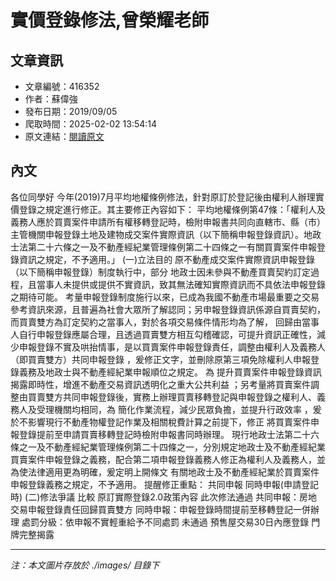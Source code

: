 # 實價登錄修法,曾榮耀老師

## 文章資訊
- 文章編號：416352
- 作者：蘇偉強
- 發布日期：2019/09/05
- 爬取時間：2025-02-02 13:54:14
- 原文連結：[閱讀原文](https://real-estate.get.com.tw/Columns/detail.aspx?no=416352)

## 內文
各位同學好
今年(2019)7月平均地權條例修法，針對原訂於登記後由權利人辦理實價登錄之規定進行修正。其主要修正內容如下：
平均地權條例第47條：「權利人及義務人應於買賣案件申請所有權移轉登記時，檢附申報書共同向直轄市、縣（市）主管機關申報登錄土地及建物成交案件實際資訊（以下簡稱申報登錄資訊）。地政士法第二十六條之一及不動產經紀業管理條例第二十四條之一有關買賣案件申報登錄資訊之規定，不予適用。」
(一)立法目的
原不動產成交案件實際資訊申報登錄（以下簡稱申報登錄）制度執行中，部分
地政士因未參與不動產買賣契約訂定過程，且當事人未提供或提供不實資訊，致其無法確知實際資訊而不具依法申報登錄之期待可能。
考量申報登錄制度施行以來，已成為我國不動產市場最重要之交易參考資訊來源，且普遍為社會大眾所了解認同；另申報登錄資訊係源自買賣契約，而買賣雙方為訂定契約之當事人，對於各項交易條件情形均為了解，
回歸由當事人自行申報登錄應屬合理，且透過買賣雙方相互勾稽確認，可提升資訊正確性，減少申報登錄不實及哄抬情事，是以買賣案件申報登錄責任，調整由權利人及義務人（即買賣雙方）共同申報登錄
，爰修正文字，並刪除原第三項免除權利人申報登錄義務及地政士與不動產經紀業申報順位之規定。
為
提升買賣案件申報登錄資訊揭露即時性，增進不動產交易資訊透明化之重大公共利益
；另考量將買賣案件調整由買賣雙方共同申報登錄後，實務上辦理買賣移轉登記與申報登錄之權利人、義務人及受理機關均相同，為
簡化作業流程，減少民眾負擔，並提升行政效率
，爰於不影響現行不動產物權登記作業及相關稅費計算之前提下，修正
將買賣案件申報登錄提前至申請買賣移轉登記時檢附申報書同時辦理。
現行地政士法第二十六條之一及不動產經紀業管理條例第二十四條之一，分別規定地政士及不動產經紀業買賣案件申報登錄之義務，配合第二項申報登錄義務人修正為權利人及義務人，並為使法律適用更為明確，爰定明上開條文
有關地政士及不動產經紀業於買賣案件申報登錄義務之規定，不予適用。
提醒修正重點：
共同申報
同時申報(申請登記時)
(二)修法爭議
比較
原訂實際登錄2.0政策內容
此次修法通過
共同申報：房地交易申報登錄責任回歸買賣雙方
同時申報：申報登錄時間提前至移轉登記一併辦理
處罰分級：依申報不實輕重給予不同處罰
未通過
預售屋交易30日內應登錄
門牌完整揭露

---
*注：本文圖片存放於 ./images/ 目錄下*
